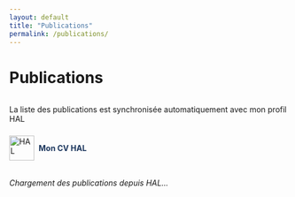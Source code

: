 ```yaml
---
layout: default
title: "Publications"
permalink: /publications/
---
```


# Publications
<div style="display: flex; flex-direction: column; align-items: flex-start; gap: 0.5rem; margin-bottom: 2rem;">
  
  <p>La liste des publications est synchronisée automatiquement avec mon profil HAL</p>

  <a href="https://cv.hal.science/federzoni-silvia?langChosen=fr" target="_blank" style="display: flex; align-items: center; gap: 0.5rem; text-decoration: none;">
    <img src="https://hal.science/assets/img/hal-logo-header.png" alt="HAL" style="height: 45px;">
    <span style="color: #1b365d; font-weight: bold;">Mon CV HAL</span>
  </a>
</div>

<div id="hal-publications">
  <p><em>Chargement des publications depuis HAL...</em></p>
</div>


<script>
/* ==========================================================
   Script : afficher les publications HAL au format APA
   ========================================================== */
async function loadHALPublications() {
  const halId = "federzoni-silvia";
  const url = `https://api.archives-ouvertes.fr/search/?q=authIdHal_s:${halId}&fl=title_s,authFullName_s,producedDateY_i,docType_s,journalTitle_s,bookTitle_s,conferenceTitle_s,linkExtUrl_s,abstract_s,halId_s,uri_s&pageSize=100&sort=producedDateY_i desc`;
  
  // Dictionnaire pour nommer les types de documents proprement
  const typeLabels = {
    ART: "Articles de revue",
    COMM: "Communications",
    COUV: "Chapitres d'ouvrages",
    THESE: "Thèses",
    DOUV: "Directions d'ouvrages",
    OTHER: "Autres publications",
    UNDEFINED: "Documents de travail", 
    POSTER: "Posters" 
  };
  
  try {
    const response = await fetch(url);
    const data = await response.json();
    const container = document.getElementById('hal-publications');
    container.innerHTML = '';
    
    if (!data.response || data.response.numFound === 0) {
      container.innerHTML = "<p>Aucune publication trouvée sur HAL.</p>";
      return;
    }
    
    // Groupement par type
    const grouped = {};
    data.response.docs.forEach(pub => {
      const type = pub.docType_s || "OTHER";
      if (!grouped[type]) grouped[type] = [];
      grouped[type].push(pub);
    });
    
    // Construction HTML pour chaque groupe
    for (const [type, pubs] of Object.entries(grouped)) {
      const section = document.createElement('section');
      section.innerHTML = `<h2>${typeLabels[type] || type}</h2>`;
      section.style.marginBottom = "2rem";
      
      pubs.forEach(pub => {
        const title = pub.title_s || "Titre inconnu";
        const authors = pub.authFullName_s ? pub.authFullName_s.join(', ') : "Auteurs non renseignés";
        const year = pub.producedDateY_i || "";
        const venue = pub.journalTitle_s || pub.bookTitle_s || pub.conferenceTitle_s || "";
        
        // Construction des liens HAL et PDF
        const halId = pub.halId_s || pub.uri_s;
        const halLink = halId ? `https://hal.science/${halId}` : null;
        const pdfLink = halId ? `https://hal.science/${halId}/document` : null;
        
        // Format APA simplifié avec liens
        const apa = `
          ${authors} (${year}). <em>${title}</em>.
          ${venue ? `<span style="color:#444;">${venue}</span>.` : ""}
          <br>
          ${halLink ? `<a href="${halLink}" target="_blank" style="color:#1b365d; margin-right: 15px;">[<i class="fa-solid fa-link"></i>HAL]</a>` : ""}
          ${pdfLink ? `<a href="${pdfLink}" target="_blank" style="color:#dc3545;"><i class="fa-solid fa-file-pdf"></i>[pdf]</a>` : ""} 
        `; 
        
        const div = document.createElement('div');
        div.classList.add('publication');
        div.style.marginBottom = '1rem';
        div.innerHTML = apa;
        section.appendChild(div);
      });
      
      container.appendChild(section);
    }
  } catch (error) {
    document.getElementById('hal-publications').innerHTML =
      "<p>❌ Erreur lors du chargement des publications HAL.</p>";
    console.error("Erreur HAL API :", error);
  }
}

document.addEventListener('DOMContentLoaded', loadHALPublications);
</script>

<style>
h2 {
  position: relative; /* nécessaire pour positionner le ::after */
  display: block; 
  padding-bottom: 0.3rem;
  color: #1b365d;
  margin-top: 2rem;
  width: 100%;
}

/* Ligne dégradée en bas du h2 */
h2::after {
  content: "";
  position: absolute;
  left: 0;
  bottom: 0;
  height: 4px;
  width: 100%;
  background: linear-gradient(
    to right,
    #1b365d,
    #123977,
    #193b8f,
    #3238a5,
    #5230b7,
    #7c26b2,
    #9d18ab,
    #b800a2,
    #cc0089,
    #d80070,
    #dd175a,
    #dc3545
  );
  border-radius: 2px;
}
.publication {
  line-height: 1.5;
  font-size: 1rem;
  padding: 0.4rem 0;
}
.publication em {
  font-style: italic;
}
</style>

